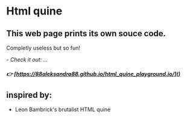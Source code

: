 # Html quine

## This web page prints its own souce code. 

Completly useless but so fun!

*- Check it out: ...*


##### :point_right: [https://88aleksandra88.github.io/html_quine_playground.io/]()


## inspired by:
- Leon Bambrick's brutalist HTML quine

